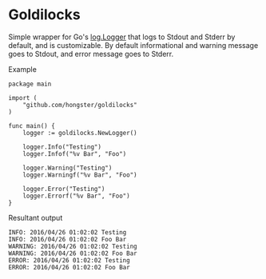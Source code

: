 # Goldilocks

Simple wrapper for Go's [log.Logger](https://golang.org/pkg/log/#Logger) that logs to Stdout and Stderr by default, and is customizable. By default informational and warning message goes to Stdout, and error message goes to Stderr.

Example

	package main

	import (
		"github.com/hongster/goldilocks"
	)

	func main() {
		logger := goldilocks.NewLogger()

		logger.Info("Testing")
		logger.Infof("%v Bar", "Foo")

		logger.Warning("Testing")
		logger.Warningf("%v Bar", "Foo")

		logger.Error("Testing")
		logger.Errorf("%v Bar", "Foo")
	}

Resultant output

	INFO: 2016/04/26 01:02:02 Testing
	INFO: 2016/04/26 01:02:02 Foo Bar
	WARNING: 2016/04/26 01:02:02 Testing
	WARNING: 2016/04/26 01:02:02 Foo Bar
	ERROR: 2016/04/26 01:02:02 Testing
	ERROR: 2016/04/26 01:02:02 Foo Bar
